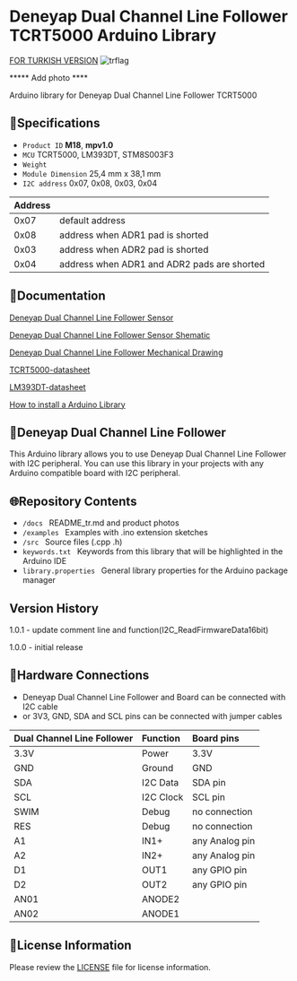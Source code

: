 # Deneyap Dual Channel Line Follower TCRT5000 Arduino Library
[FOR TURKISH VERSION](docs/README_tr.md) ![trflag](https://github.com/deneyapkart/deneyapkart-arduino-core/blob/master/docs/tr.png)

***** Add photo ****

Arduino library for Deneyap Dual Channel Line Follower TCRT5000 

## :mag_right:Specifications 
- `Product ID` **M18**, **mpv1.0**
- `MCU` TCRT5000, LM393DT, STM8S003F3
- `Weight` 
- `Module Dimension` 25,4 mm x 38,1 mm
- `I2C address` 0x07, 0x08, 0x03, 0x04

| Address |  | 
| :---      | :---     |
| 0x07 | default address |
| 0x08 | address when ADR1 pad is shorted |
| 0x03 | address when ADR2 pad is shorted |
| 0x04 | address when ADR1 and ADR2 pads are shorted |

## :closed_book:Documentation 
[Deneyap Dual Channel Line Follower Sensor](https://docs.deneyapkart.org/en/content/contentDetail/deneyap-modul-deneyap-cift-kanall-cizgi-alglayc-m1)

[Deneyap Dual Channel Line Follower Sensor Shematic](https://cdn.deneyapkart.org/media/upload/userFormUpload/sjMExv6JWsdFVlhcrSr5FXOlkkzHKnVl.pdf)

[Deneyap Dual Channel Line Follower Mechanical Drawing](https://cdn.deneyapkart.org/media/upload/userFormUpload/JgzkeR2l2A2fUW8mSSvYlXg4xHXhp3iU.pdf)

[TCRT5000-datasheet](https://www.vishay.com/docs/83760/tcrt5000.pdf)

[LM393DT-datasheet](https://www.st.com/resource/en/datasheet/lm393.pdf)

[How to install a Arduino Library](https://docs.arduino.cc/software/ide-v1/tutorials/installing-libraries)

## :pushpin:Deneyap Dual Channel Line Follower
This Arduino library allows you to use Deneyap Dual Channel Line Follower with I2C peripheral. You can use this library in your projects with any Arduino compatible board with I2C peripheral.

## :globe_with_meridians:Repository Contents
- `/docs ` README_tr.md and product photos
- `/examples ` Examples with .ino extension sketches
- `/src ` Source files (.cpp .h)
- `keywords.txt ` Keywords from this library that will be highlighted in the Arduino IDE
- `library.properties ` General library properties for the Arduino package manager

## Version History
1.0.1 - update comment line and function(I2C_ReadFirmwareData16bit)

1.0.0 - initial release

## :rocket:Hardware Connections
- Deneyap Dual Channel Line Follower and Board can be connected with I2C cable
- or 3V3, GND, SDA and SCL pins can be connected with jumper cables

|Dual Channel Line Follower| Function | Board pins | 
|:--- |   :---  | :---|
|3.3V | Power   |3.3V |      
|GND  | Ground  | GND | 
|SDA  | I2C Data  | SDA pin |
|SCL  | I2C Clock | SCL pin |
|SWIM | Debug | no connection |
|RES  | Debug | no connection |
|A1|IN1+|any Analog pin|
|A2|IN2+|any Analog pin|
|D1|OUT1|any GPIO pin|
|D2|OUT2|any GPIO pin|
|AN01|ANODE2||
|AN02|ANODE1||

## :bookmark_tabs:License Information
Please review the [LICENSE](https://github.com/deneyapkart/deneyap-cift-kanalli-cizgi-algilayici-arduino-library/blob/master/LICENSE) file for license information.